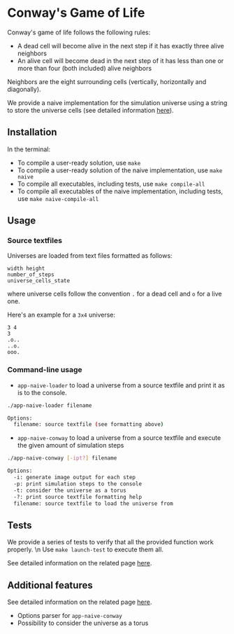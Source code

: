 # Conway's Game of Life

Conway's game of life follows the following rules:

* A dead cell will become alive in the next step if it has exactly three alive neighbors
* An alive cell will become dead in the next step of it has less than one or more than four (both included) alive neighbors

Neighbors are the eight surrounding cells (vertically, horizontally and diagonally).

We provide a naive implementation for the simulation universe using a string to store the universe cells (see detailed information [here](https://viccol961.github.io/IN101_project/naive_implementation.html)).

## Installation

In the terminal:

* To compile a user-ready solution, use `make`
* To compile a user-ready solution of the naive implementation, use `make naive`
* To compile all executables, including tests, use `make compile-all`
* To compile all executables of the naive implementation, including tests, use `make naive-compile-all`

## Usage

### Source textfiles

Universes are loaded from text files formatted as follows:

```text
width height
number_of_steps
universe_cells_state
```

where universe cells follow the convention `.` for a dead cell and `o` for a live one.

Here's an example for a `3x4` universe:

```text
3 4
3
.o..
..o.
ooo.
```

### Command-line usage

* `app-naive-loader` to load a universe from a source textfile and print it as is to the console.

```bash
./app-naive-loader filename

Options:
  filename: source textfile (see formatting above)
```

* `app-naive-conway` to load a universe from a source textfile and execute the given amount of simulation steps

```bash
./app-naive-conway [-ipt?] filename

Options:
  -i: generate image output for each step
  -p: print simulation steps to the console
  -t: consider the universe as a torus
  -?: print source textfile formatting help
  filename: source textfile to load the universe from
```

## Tests

We provide a series of tests to verify that all the provided function work properly. \n
Use `make launch-test` to execute them all.

See detailed information on the related page [here](https://viccol961.github.io/IN101_project/tests.html).

## Additional features

See detailed information on the related page [here](https://viccol961.github.io/IN101_project/additional_features.html).

* Options parser for `app-naive-conway`
* Possibility to consider the universe as a torus
